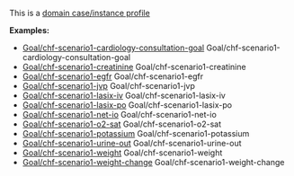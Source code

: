 This is a [domain case/instance profile](profiles.html#domain-profiles)

**Examples:**

*  [Goal/chf-scenario1-cardiology-consultation-goal](Goal-chf-scenario1-cardiology-consultation-goal.html) Goal/chf-scenario1-cardiology-consultation-goal
*   [Goal/chf-scenario1-creatinine](Goal-chf-scenario1-creatinine.html) Goal/chf-scenario1-creatinine
*   [Goal/chf-scenario1-egfr](Goal-chf-scenario1-egfr.html) Goal/chf-scenario1-egfr
*   [Goal/chf-scenario1-jvp](Goal-chf-scenario1-jvp-goal.tml) Goal/chf-scenario1-jvp
*   [Goal/chf-scenario1-lasix-iv](Goal-chf-scenario1-lasix-iv-goal.html) Goal/chf-scenario1-lasix-iv
*   [Goal/chf-scenario1-lasix-po](Goal-chf-scenario1-lasix-po-goal.html) Goal/chf-scenario1-lasix-po
*   [Goal/chf-scenario1-net-io](Goal-chf-scenario1-net-io.html) Goal/chf-scenario1-net-io
*   [Goal/chf-scenario1-o2-sat](Goal-chf-scenario1-o2-sat-goal.html) Goal/chf-scenario1-o2-sat
*   [Goal/chf-scenario1-potassium](Goal-chf-scenario1-potassium.html) Goal/chf-scenario1-potassium
*   [Goal/chf-scenario1-urine-out](Goal-chf-scenario1-urine-out.html) Goal/chf-scenario1-urine-out
*   [Goal/chf-scenario1-weight](Goal-chf-scenario1-weight.html) Goal/chf-scenario1-weight
*   [Goal/chf-scenario1-weight-change](Goal-chf-scenario1-weight-change.html) Goal/chf-scenario1-weight-change